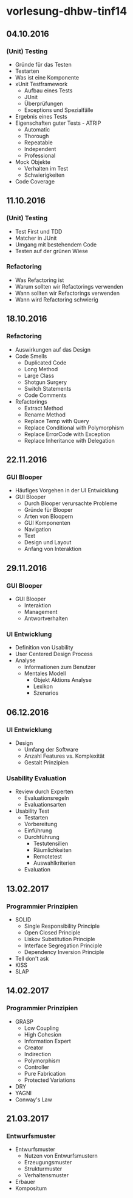 # vorlesung-dhbw-tinf14
## 04.10.2016
### (Unit) Testing
* Gründe für das Testen
* Testarten
* Was ist eine Komponente
* xUnit Testframework
  * Aufbau eines Tests
  * JUnit
  * Überprüfungen 
  * Exceptions und Spezialfälle
* Ergebnis eines Tests
* Eigenschaften guter Tests - ATRIP
  * Automatic
  * Thorough
  * Repeatable
  * Independent
  * Professional
* Mock Objekte
  * Verhalten im Test
  * Schwierigkeiten
* Code Coverage

## 11.10.2016
### (Unit) Testing
* Test First und TDD
* Matcher in JUnit
* Umgang mit bestehendem Code
* Testen auf der grünen Wiese

### Refactoring
* Was Refactoring ist
* Warum sollten wir Refactorings verwenden
* Wann sollten wir Refactorings verwenden
* Wann wird Refactoring schwierig

## 18.10.2016
### Refactoring
* Auswirkungen auf das Design
* Code Smells
  * Duplicated Code
  * Long Method
  * Large Class
  * Shotgun Surgery
  * Switch Statements
  * Code Comments
* Refactorings
  * Extract Method
  * Rename Method
  * Replace Temp with Query
  * Replace Conditional with Polymorphism
  * Replace ErrorCode with Exception
  * Replace Inheritance with Delegation

## 22.11.2016
### GUI Blooper
* Häufiges Vorgehen in der UI Entwicklung
* GUI Blooper
  * Durch Blooper verursachte Probleme
  * Gründe für Blooper
  * Arten von Bloopern
  * GUI Komponenten
  * Navigation
  * Text
  * Design und Layout
  * Anfang von Interaktion

## 29.11.2016
### GUI Blooper
* GUI Blooper
  * Interaktion
  * Management
  * Antwortverhalten

### UI Entwicklung
* Definition von Usability
* User Centered Design Process
* Analyse
  * Informationen zum Benutzer
  * Mentales Modell
    * Objekt Aktions Analyse
    * Lexikon
    * Szenarios

## 06.12.2016
### UI Entwicklung
* Design
  * Umfang der Software
  * Anzahl Features vs. Komplexität
  * Gestalt Prinzipien

### Usability Evaluation
* Review durch Experten
  * Evaluationsregeln
  * Evaluationsarten
* Usability Test
  * Testarten
  * Vorbereitung
  * Einführung
  * Durchführung
    * Testutensilien
    * Räumlichkeiten
    * Remotetest
    * Auswahlkriterien
  * Evaluation

## 13.02.2017
### Programmier Prinzipien
* SOLID
  * Single Responsibility Principle
  * Open Closed Principle
  * Liskov Substitution Principle
  * Interface Segregation Principle
  * Dependency Inversion Principle
* Tell don't ask
* KISS
* SLAP

## 14.02.2017
### Programmier Prinzipien
* GRASP
  * Low Coupling
  * High Cohesion
  * Information Expert
  * Creator
  * Indirection
  * Polymorphism
  * Controller
  * Pure Fabrication
  * Protected Variations
* DRY
* YAGNI
* Conway's Law

## 21.03.2017
### Entwurfsmuster
* Entwurfsmuster
  * Nutzen von Entwurfsmustern
  * Erzeugungsmuster
  * Strukturmuster
  * Verhaltensmuster
* Erbauer
* Kompositum

